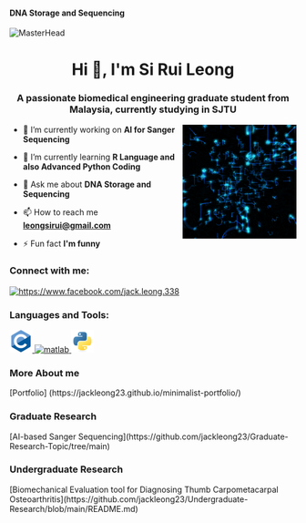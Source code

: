 #### DNA Storage and Sequencing
![MasterHead](https://wp.technologyreview.com/wp-content/uploads/2017/05/dna-ms_0-7.gif?fit=1456,818)

<h1 align="center">Hi 👋, I'm Si Rui Leong</h1>
<h3 align="center">A passionate biomedical engineering graduate student from Malaysia, currently studying in SJTU</h3>
<img align="right" alt="Coding" width="200" src="https://github.com/jackleong23/jackleong23/blob/main/AI%20hif.gif">

- 🔭 I’m currently working on **AI for Sanger Sequencing**

- 🌱 I’m currently learning **R Language and also Advanced Python Coding**

- 💬 Ask me about **DNA Storage and Sequencing**

- 📫 How to reach me **leongsirui@gmail.com**

- ⚡ Fun fact **I'm funny**

<h3 align="left">Connect with me:</h3>
<p align="left">
<a href="https://fb.com/https://www.facebook.com/jack.leong.338" target="blank"><img align="center" src="https://raw.githubusercontent.com/rahuldkjain/github-profile-readme-generator/master/src/images/icons/Social/facebook.svg" alt="https://www.facebook.com/jack.leong.338" height="30" width="40" /></a>
</p>

<h3 align="left">Languages and Tools:</h3>
<p align="left"> <a href="https://www.cprogramming.com/" target="_blank" rel="noreferrer"> <img src="https://raw.githubusercontent.com/devicons/devicon/master/icons/c/c-original.svg" alt="c" width="40" height="40"/> </a> <a href="https://www.mathworks.com/" target="_blank" rel="noreferrer"> <img src="https://upload.wikimedia.org/wikipedia/commons/2/21/Matlab_Logo.png" alt="matlab" width="40" height="40"/> </a> <a href="https://www.python.org" target="_blank" rel="noreferrer"> <img src="https://raw.githubusercontent.com/devicons/devicon/master/icons/python/python-original.svg" alt="python" width="40" height="40"/> </a> </p>

<h3 align="left">More About me</h3>
<p align="left"></p>
[Portfolio] (https://jackleong23.github.io/minimalist-portfolio/)

<h3 align="left">Graduate Research</h3>
[AI-based Sanger Sequencing](https://github.com/jackleong23/Graduate-Research-Topic/tree/main)

<h3 align="left">Undergraduate Research</h3>
[Biomechanical Evaluation tool for Diagnosing Thumb Carpometacarpal Osteoarthritis](https://github.com/jackleong23/Undergraduate-Research/blob/main/README.md)
